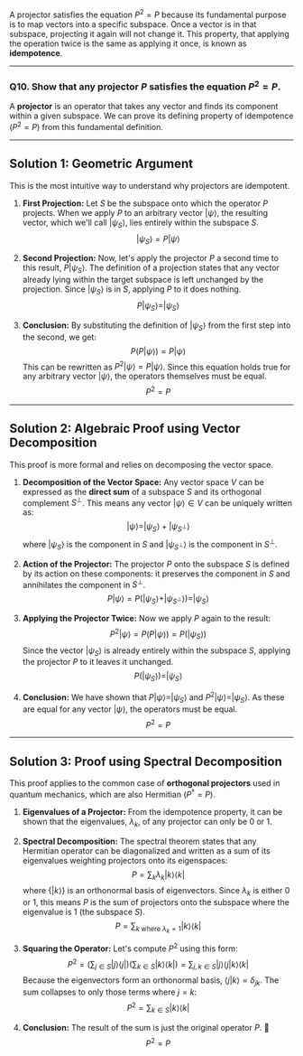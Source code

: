 A projector satisfies the equation $P^2 = P$ because its fundamental purpose is to map vectors into a specific subspace. Once a vector is in that subspace, projecting it again will not change it. This property, that applying the operation twice is the same as applying it once, is known as **idempotence**.

***

### **Q10. Show that any projector $P$ satisfies the equation $P^2 = P$.**

A **projector** is an operator that takes any vector and finds its component within a given subspace. We can prove its defining property of idempotence ($P^2=P$) from this fundamental definition.

---

## **Solution 1: Geometric Argument**

This is the most intuitive way to understand why projectors are idempotent.

1.  **First Projection:** Let $S$ be the subspace onto which the operator $P$ projects. When we apply $P$ to an arbitrary vector $|\psi\rangle$, the resulting vector, which we'll call $|\psi_S\rangle$, lies entirely within the subspace $S$.
    $$
    |\psi_S\rangle = P|\psi\rangle
    $$
    

2.  **Second Projection:** Now, let's apply the projector $P$ a second time to this result, $P|\psi_S\rangle$. The definition of a projection states that any vector already lying within the target subspace is left unchanged by the projection. Since $|\psi_S\rangle$ is in $S$, applying $P$ to it does nothing.
    $$
    P|\psi_S\rangle = |\psi_S\rangle
    $$

3.  **Conclusion:** By substituting the definition of $|\psi_S\rangle$ from the first step into the second, we get:
    $$
    P(P|\psi\rangle) = P|\psi\rangle
    $$
    This can be rewritten as $P^2|\psi\rangle = P|\psi\rangle$. Since this equation holds true for any arbitrary vector $|\psi\rangle$, the operators themselves must be equal.
    $$
    P^2 = P
    $$

---

## **Solution 2: Algebraic Proof using Vector Decomposition**

This proof is more formal and relies on decomposing the vector space.

1.  **Decomposition of the Vector Space:** Any vector space $V$ can be expressed as the **direct sum** of a subspace $S$ and its orthogonal complement $S^\perp$. This means any vector $|\psi\rangle \in V$ can be uniquely written as:
    $$
    |\psi\rangle = |\psi_S\rangle + |\psi_{S^\perp}\rangle
    $$
    where $|\psi_S\rangle$ is the component in $S$ and $|\psi_{S^\perp}\rangle$ is the component in $S^\perp$.

2.  **Action of the Projector:** The projector $P$ onto the subspace $S$ is defined by its action on these components: it preserves the component in $S$ and annihilates the component in $S^\perp$.
    $$
    P|\psi\rangle = P(|\psi_S\rangle + |\psi_{S^\perp}\rangle) = |\psi_S\rangle
    $$

3.  **Applying the Projector Twice:** Now we apply $P$ again to the result:
    $$
    P^2|\psi\rangle = P(P|\psi\rangle) = P(|\psi_S\rangle)
    $$
    Since the vector $|\psi_S\rangle$ is already entirely within the subspace $S$, applying the projector $P$ to it leaves it unchanged.
    $$
    P(|\psi_S\rangle) = |\psi_S\rangle
    $$

4.  **Conclusion:** We have shown that $P|\psi\rangle = |\psi_S\rangle$ and $P^2|\psi\rangle = |\psi_S\rangle$. As these are equal for any vector $|\psi\rangle$, the operators must be equal.
    $$
    P^2 = P
    $$

---

## **Solution 3: Proof using Spectral Decomposition**

This proof applies to the common case of **orthogonal projectors** used in quantum mechanics, which are also Hermitian ($P^\dagger = P$).

1.  **Eigenvalues of a Projector:** From the idempotence property, it can be shown that the eigenvalues, $\lambda_k$, of any projector can only be 0 or 1.

2.  **Spectral Decomposition:** The spectral theorem states that any Hermitian operator can be diagonalized and written as a sum of its eigenvalues weighting projectors onto its eigenspaces:
    $$
    P = \sum_k \lambda_k |k\rangle\langle k|
    $$
    where $\{|k\rangle\}$ is an orthonormal basis of eigenvectors. Since $\lambda_k$ is either 0 or 1, this means $P$ is the sum of projectors onto the subspace where the eigenvalue is 1 (the subspace $S$).
    $$
    P = \sum_{k \text{ where } \lambda_k=1} |k\rangle\langle k|
    $$

3.  **Squaring the Operator:** Let's compute $P^2$ using this form:
    $$
    P^2 = \left(\sum_{j \in S} |j\rangle\langle j|\right) \left(\sum_{k \in S} |k\rangle\langle k|\right) = \sum_{j,k \in S} |j\rangle\langle j|k\rangle\langle k|
    $$
    Because the eigenvectors form an orthonormal basis, $\langle j|k\rangle = \delta_{jk}$. The sum collapses to only those terms where $j=k$:
    $$
    P^2 = \sum_{k \in S} |k\rangle\langle k|
    $$

4.  **Conclusion:** The result of the sum is just the original operator $P$. 🎯
    $$
    P^2 = P
    $$